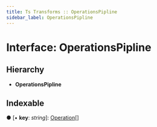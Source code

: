 ```yaml
---
title: Ts Transforms :: OperationsPipline
sidebar_label: OperationsPipline
---
```


# Interface: OperationsPipline

## Hierarchy

* **OperationsPipline**

## Indexable

● \[▪ **key**: *string*\]: [Operation](operation.md)[]
